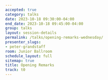 ```yaml
---
accepted: true
category: talks
date: 2023-10-18 09:30:00-04:00
end_date: 2023-10-18 09:45:00-04:00
group: talks
layout: session-details
permalink: /talks/opening-remarks-wednesday/
presenter_slugs:
- peter-grandstaff
room: Junior Ballroom
schedule_layout: full
sitemap: true
title: Opening Remarks
track: t0
---
```

